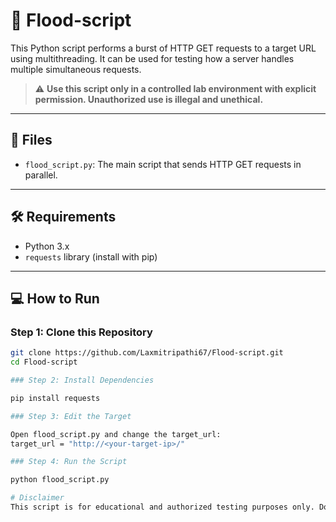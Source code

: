 # 🚀 Flood-script

This Python script performs a burst of HTTP GET requests to a target URL using multithreading. It can be used for testing how a server handles multiple simultaneous requests.

> ⚠️ **Use this script only in a controlled lab environment with explicit permission. Unauthorized use is illegal and unethical.**

---

## 📁 Files

- `flood_script.py`: The main script that sends HTTP GET requests in parallel.

---

## 🛠️ Requirements

- Python 3.x
- `requests` library (install with pip)

---

## 💻 How to Run

### Step 1: Clone this Repository

```bash
git clone https://github.com/Laxmitripathi67/Flood-script.git
cd Flood-script

### Step 2: Install Dependencies

pip install requests

### Step 3: Edit the Target

Open flood_script.py and change the target_url:
target_url = "http://<your-target-ip>/"

### Step 4: Run the Script

python flood_script.py

# Disclaimer 
This script is for educational and authorized testing purposes only. Do not use it to attack systems you do not own or have permission to test.
